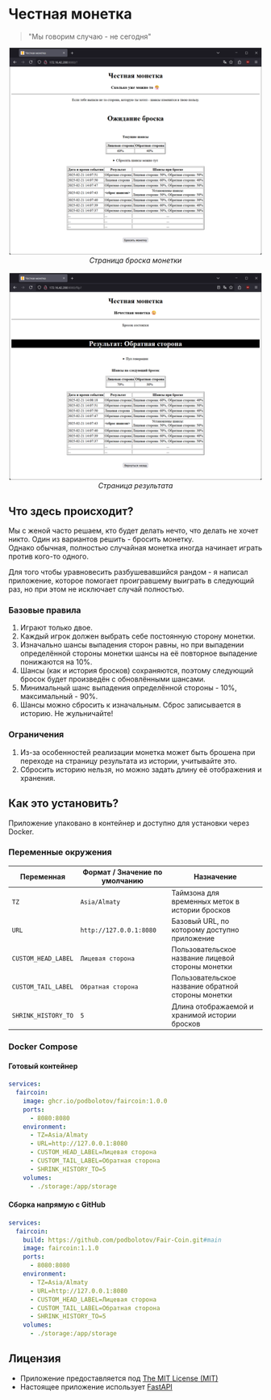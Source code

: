 # Честная монетка
> "Мы говорим случаю - не сегодня"

<center><img src="readme_images/main_page.PNG" alt="drawing" width="500"/>
<i>Страница броска монетки</i>
<br/><br/>
<img src="readme_images/flip_page.PNG" alt="drawing" width="500"/>
<i>Страница результата</i>

</center>

## Что здесь происходит?

Мы с женой часто решаем, кто будет делать нечто, что делать не хочет никто. Один из вариантов решить - бросить монетку.\
Однако обычная, полностью случайная монетка иногда начинает играть против кого-то одного. 

Для того чтобы уравновесить разбушевавшийся рандом - я написал приложение, которое помогает проигравшему выиграть в следующий раз, но при этом не исключает случай полностью.

### Базовые правила

1. Играют только двое. 
2. Каждый игрок должен выбрать себе постоянную сторону монетки.
3. Изначально шансы выпадения сторон равны, но при выпадении определённой стороны монетки шансы на её повторное выпадение понижаются на 10%. 
4. Шансы (как и история бросков) сохраняются, поэтому следующий бросок будет произведён с обновлёнными шансами. 
5. Минимальный шанс выпадения определённой стороны - 10%, максимальный - 90%.
6. Шансы можно сбросить к изначальным. Сброс записывается в историю. Не жульничайте!

### Ограничения

1. Из-за особенностей реализации монетка может быть брошена при переходе на страницу результата из истории, учитывайте это.
2. Сбросить историю нельзя, но можно задать длину её отображения и хранения. 

## Как это установить?

Приложение упаковано в контейнер и доступно для установки через Docker. 

### Переменные окружения

| Переменная           | Формат / Значение по умолчанию | Назначение                                         |
|----------------------|--------------------------------|----------------------------------------------------|
| `TZ`                 | `Asia/Almaty`                  | Таймзона для временных меток в истории бросков     |
| `URL`                | `http://127.0.0.1:8080`        | Базовый URL, по которому доступно приложение       |
| `CUSTOM_HEAD_LABEL`  | `Лицевая сторона`              | Пользовательское название лицевой стороны монетки  |
| `CUSTOM_TAIL_LABEL`  | `Обратная сторона`             | Пользовательское название обратной стороны монетки |
| `SHRINK_HISTORY_TO`  | `5`                            | Длина отображаемой и хранимой истории бросков      |

### Docker Compose

#### Готовый контейнер
```yml
services:
  faircoin:
    image: ghcr.io/podbolotov/faircoin:1.0.0
    ports:
      - 8080:8080
    environment:
      - TZ=Asia/Almaty
      - URL=http://127.0.0.1:8080
      - CUSTOM_HEAD_LABEL=Лицевая сторона
      - CUSTOM_TAIL_LABEL=Обратная сторона
      - SHRINK_HISTORY_TO=5
    volumes:
      - ./storage:/app/storage
```

#### Сборка напрямую с GitHub
```yml
services:
  faircoin:
    build: https://github.com/podbolotov/Fair-Coin.git#main
    image: faircoin:1.1.0
    ports:
      - 8080:8080
    environment:
      - TZ=Asia/Almaty
      - URL=http://127.0.0.1:8080
      - CUSTOM_HEAD_LABEL=Лицевая сторона
      - CUSTOM_TAIL_LABEL=Обратная сторона
      - SHRINK_HISTORY_TO=5
    volumes:
      - ./storage:/app/storage
```

## Лицензия

- Приложение предоставляется под [The MIT License (MIT)](./LICENSE)
- Настоящее приложение использует [FastAPI](https://github.com/fastapi/fastapi)
